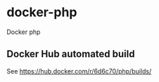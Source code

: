 # docker-php
Docker php

## Docker Hub automated build
See https://hub.docker.com/r/6d6c70/php/builds/

